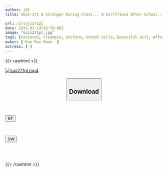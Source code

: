 ```yaml
---
author: j91
title: SUJI-271 A Stranger During Class... A Girlfriend After School... A Student Who Is Captivated By His Homeroom Teacher And Commits Immoral Acts

url: /v/suji271pl
date: 2025-03-14T16:50:00Z
image: "suji271pl.jpg"
tags: [Censored, Creampie, Uniform, School Girls, Beautiful Girl, Affair	]
maker: [ Kan Ran Mono  ]
actress: [ ]
---
```



{{< rawhtml >}}

<div class="video" data-videoid="94QoJxDK8Dta3A3">
    <a href="javascript:;">
        <img src="/v/suji271pl/suji271pl.jpg" width="WIDTH" height="HEIGHT" alt="suji271pl.mp4" loading="lazy">
    </a>
</div>

<script type="text/javascript" src="https://j91.asia/asset/on-demand-st.js"></script>

<br>
  <link rel="stylesheet" href="https://j91.asia/asset/bs5.css">
  
  <center>
  <button class="btn btn-primary" type="button" data-bs-toggle="collapse" data-bs-target=".multi-collapse" aria-expanded="false" aria-controls="multiCollapseExample1 multiCollapseExample2"><h2>Download</h2></button></center>
</p>
<div class="row">
  <div class="col">
    <div class="collapse multi-collapse" id="multiCollapseExample1">
      <div class="card card-body">
	      	      <br>
<div class="buttons">  
<p><a href="/v/suji271pl/st.html" target="_blank"><button class="btn-hover color-3"><i class="fa fa-download"></i> ST</button></a></p></div>
    </div>
  </div>
</div>
  <div class="col">
    <div class="collapse multi-collapse" id="multiCollapseExample2">
      <div class="card card-body">
	      <br>
<div class="buttons">
<p><a href="/v/suji271pl/sw.html" target="_blank"><button class="btn-hover color-2"><i class="fa fa-download"></i> SW</button></a></p></div>
<br><br>
      </div>
    </div>
  </div>
</div>

{{< /rawhtml >}}